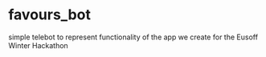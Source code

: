 # favours_bot

simple telebot to represent functionality of the app we create for the Eusoff Winter Hackathon
